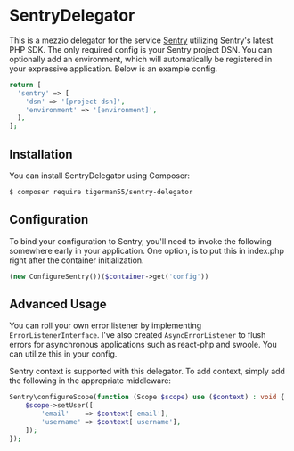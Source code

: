 # SentryDelegator
This is a mezzio delegator for the service [Sentry](https://sentry.io) utilizing Sentry's latest PHP SDK. The only required config is your Sentry project DSN. You can optionally add an environment, which will automatically be registered in your expressive application. Below is an example config.

```php
return [
  'sentry' => [
    'dsn' => '[project dsn]',
    'environment' => '[environment]',
  ],
];
```

## Installation

You can install SentryDelegator using Composer:

```bash
$ composer require tigerman55/sentry-delegator
```

## Configuration

To bind your configuration to Sentry, you'll need to invoke the following somewhere early in your application. One option, is to put this in index.php right after the container initialization.

```php
(new ConfigureSentry())($container->get('config'))
```

## Advanced Usage

You can roll your own error listener by implementing `ErrorListenerInterface`. I've also created `AsyncErrorListener` to flush errors for asynchronous applications such as react-php and swoole. You can utilize this in your config.

Sentry context is supported with this delegator. To add context, simply add the following in the appropriate middleware:

```php
Sentry\configureScope(function (Scope $scope) use ($context) : void {
    $scope->setUser([
        'email'    => $context['email'],
        'username' => $context['username'],
    ]);
});
```
